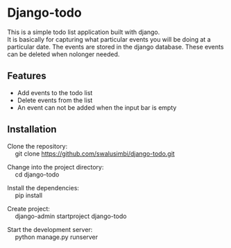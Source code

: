 # Django-todo

This is a simple todo list application built with django.<br>
It is basically for capturing what particular events you will be doing at a particular date.
The events are stored in the django database. 
These events can be deleted when nolonger needed.

## Features

- Add events to the todo list
- Delete events from the list
- An event can not be added when the input bar is empty

## Installation

Clone the repository:<br>
   &emsp; git clone https://github.com/swalusimbi/django-todo.git
   
Change into the project directory:<br>
   &emsp; cd django-todo

Install the dependencies:<br>
   &emsp; pip install

Create project:<br>
  &emsp; django-admin startproject django-todo

Start the development server:<br>
   &emsp; python manage.py runserver
